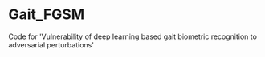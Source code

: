 # Gait_FGSM
Code for 'Vulnerability of deep learning based gait biometric recognition to adversarial perturbations'
